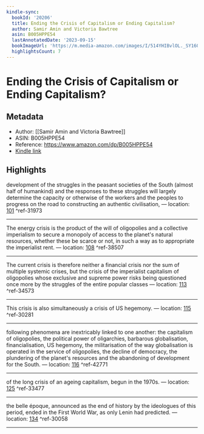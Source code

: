 ```yaml
---
kindle-sync:
  bookId: '20206'
  title: Ending the Crisis of Capitalism or Ending Capitalism?
  author: Samir Amin and Victoria Bawtree
  asin: B005HPPE54
  lastAnnotatedDate: '2023-09-15'
  bookImageUrl: 'https://m.media-amazon.com/images/I/514YHIBvlOL._SY160.jpg'
  highlightsCount: 7
---
```

# Ending the Crisis of Capitalism or Ending Capitalism?
## Metadata
* Author: [[Samir Amin and Victoria Bawtree]]
* ASIN: B005HPPE54
* Reference: https://www.amazon.com/dp/B005HPPE54
* [Kindle link](kindle://book?action=open&asin=B005HPPE54)

## Highlights
development of the struggles in the peasant societies of the South (almost half of humankind) and the responses to these struggles will largely determine the capacity or otherwise of the workers and the peoples to progress on the road to constructing an authentic civilisation, — location: [101](kindle://book?action=open&asin=B005HPPE54&location=101) ^ref-31973

---
The energy crisis is the product of the will of oligopolies and a collective imperialism to secure a monopoly of access to the planet's natural resources, whether these be scarce or not, in such a way as to appropriate the imperialist rent. — location: [108](kindle://book?action=open&asin=B005HPPE54&location=108) ^ref-38507

---
The current crisis is therefore neither a financial crisis nor the sum of multiple systemic crises, but the crisis of the imperialist capitalism of oligopolies whose exclusive and supreme power risks being questioned once more by the struggles of the entire popular classes — location: [113](kindle://book?action=open&asin=B005HPPE54&location=113) ^ref-34573

---
This crisis is also simultaneously a crisis of US hegemony. — location: [115](kindle://book?action=open&asin=B005HPPE54&location=115) ^ref-30281

---
following phenomena are inextricably linked to one another: the capitalism of oligopolies, the political power of oligarchies, barbarous globalisation, financialisation, US hegemony, the militarisation of the way globalisation is operated in the service of oligopolies, the decline of democracy, the plundering of the planet's resources and the abandoning of development for the South. — location: [116](kindle://book?action=open&asin=B005HPPE54&location=116) ^ref-42771

---
of the long crisis of an ageing capitalism, begun in the 1970s. — location: [125](kindle://book?action=open&asin=B005HPPE54&location=125) ^ref-33477

---
the belle époque, announced as the end of history by the ideologues of this period, ended in the First World War, as only Lenin had predicted. — location: [134](kindle://book?action=open&asin=B005HPPE54&location=134) ^ref-30058

---
